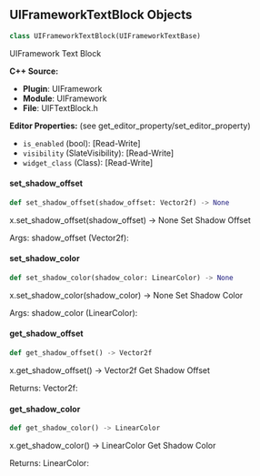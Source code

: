 ## UIFrameworkTextBlock Objects

```python
class UIFrameworkTextBlock(UIFrameworkTextBase)
```

UIFramework Text Block

**C++ Source:**

- **Plugin**: UIFramework
- **Module**: UIFramework
- **File**: UIFTextBlock.h

**Editor Properties:** (see get_editor_property/set_editor_property)

- ``is_enabled`` (bool):  [Read-Write]
- ``visibility`` (SlateVisibility):  [Read-Write]
- ``widget_class`` (Class):  [Read-Write]

<a id="unreal.UIFrameworkTextBlock.set_shadow_offset"></a>

#### set_shadow_offset

```python
def set_shadow_offset(shadow_offset: Vector2f) -> None
```

x.set_shadow_offset(shadow_offset) -> None
Set Shadow Offset

Args:
    shadow_offset (Vector2f):

<a id="unreal.UIFrameworkTextBlock.set_shadow_color"></a>

#### set_shadow_color

```python
def set_shadow_color(shadow_color: LinearColor) -> None
```

x.set_shadow_color(shadow_color) -> None
Set Shadow Color

Args:
    shadow_color (LinearColor):

<a id="unreal.UIFrameworkTextBlock.get_shadow_offset"></a>

#### get_shadow_offset

```python
def get_shadow_offset() -> Vector2f
```

x.get_shadow_offset() -> Vector2f
Get Shadow Offset

Returns:
    Vector2f:

<a id="unreal.UIFrameworkTextBlock.get_shadow_color"></a>

#### get_shadow_color

```python
def get_shadow_color() -> LinearColor
```

x.get_shadow_color() -> LinearColor
Get Shadow Color

Returns:
    LinearColor:

<a id="unreal.UIFrameworkUserWidget"></a>